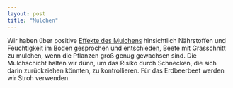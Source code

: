 ```yaml
---
layout: post
title: "Mulchen"
---
```


Wir haben über positive [Effekte des Mulchens](https://de.wikipedia.org/wiki/Mulchen#Mulchen_im_Gartenbau) hinsichtlich Nährstoffen und Feuchtigkeit im Boden gesprochen und entschieden, Beete mit Grasschnitt zu mulchen, wenn die Pflanzen groß genug gewachsen sind. Die Mulchschicht halten wir dünn, um das Risiko durch Schnecken, die sich darin zurückziehen könnten, zu kontrollieren. Für das Erdbeerbeet werden wir Stroh verwenden.
